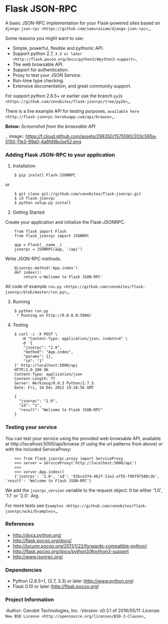 # Flask JSON-RPC

A basic JSON-RPC implementation for your Flask-powered sites based on `django-json-rpc <https://github.com/samuraisam/django-json-rpc>`_.

Some reasons you might want to use:

* Simple, powerful, flexible and pythonic API.
* Support python 2.7, `3.3 or later <http://flask.pocoo.org/docs/python3/#python3-support>`_
* The web browsable API.
* Support for authentication.
* Proxy to test your JSON Service.
* Run-time type checking.
* Extensive documentation, and great community support.

For support python 2.6.5+ or earlier use the branch `py2k <https://github.com/cenobites/flask-jsonrpc/tree/py2k>`_.

There is a live example API for testing purposes, `available here <http://flask-jsonrpc.herokuapp.com/api/browse>`_.

**Below:** *Screenshot from the browsable API*

.. image:: https://f.cloud.github.com/assets/298350/1575590/203c595a-5150-11e3-99a0-4a6fd9bcbe52.png

### Adding Flask JSON-RPC to your application

1. Installation

```
    $ pip install Flask-JSONRPC
```

or

```
    $ git clone git://github.com/cenobites/flask-jsonrpc.git
    $ cd flask-jsonrpc
    $ python setup.py install
```


2. Getting Started

Create your application and initialize the Flask-JSONRPC.

```
    from flask import Flask
    from flask_jsonrpc import JSONRPC

    app = Flask(__name__)
    jsonrpc = JSONRPC(app, '/api')
```

Write JSON-RPC methods.

```
    @jsonrpc.method('App.index')
    def index():
        return u'Welcome to Flask JSON-RPC'
```

All code of example `run.py <https://github.com/cenobites/flask-jsonrpc/blob/master/run.py>`_.


3. Running

```
    $ python run.py
     * Running on http://0.0.0.0:5000/
```

4. Testing

```
    $ curl -i -X POST \
       -H "Content-Type: application/json; indent=4" \
       -d '{
        "jsonrpc": "2.0",
        "method": "App.index",
        "params": {},
        "id": "1"
    }' http://localhost:5000/api
    HTTP/1.0 200 OK
    Content-Type: application/json
    Content-Length: 77
    Server: Werkzeug/0.8.3 Python/2.7.3
    Date: Fri, 14 Dec 2012 19:26:56 GMT

    {
      "jsonrpc": "2.0",
      "id": "1",
      "result": "Welcome to Flask JSON-RPC"
    }
```

### Testing your service

You can test your service using the provided web browsable API, available at http://localhost:5000/api/browse (if using the url patterns from above) or with the included ServiceProxy:

```
    >>> from flask_jsonrpc.proxy import ServiceProxy
    >>> server = ServiceProxy('http://localhost:5000/api')
    >>>
    >>> server.App.index()
    {'jsonrpc': '2.0', 'id': '91bce374-462f-11e2-af55-f0bf97588c3b', 'result': 'Welcome to Flask JSON-RPC'}
```

We add the ``jsonrpc_version`` variable to the request object. It be either '1.0', '1.1' or '2.0'. Arg.

For more tests see `Examples <https://github.com/cenobites/flask-jsonrpc/wiki/Examples>`_.


### References

* http://docs.python.org/
* http://flask.pocoo.org/docs/
* http://lucumr.pocoo.org/2011/1/22/forwards-compatible-python/
* http://flask.pocoo.org/docs/python3/#python3-support
* http://www.jsonrpc.org/


### Dependencies

* Python (2.6.5+), (2.7, 3.3) or later (http://www.python.org)
* Flask 0.10 or later (http://flask.pocoo.org)


### Project Information

:Author: Cenobit Technologies, Inc.
:Version: v0.3.1 of 2016/05/11
:License: `New BSD License <http://opensource.org/licenses/BSD-3-Clause>`_
